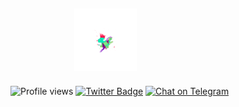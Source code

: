##   ㅤ ㅤㅤㅤㅤ<img height= 100 src="1630601275715.png"> 

![Profile views](https://komarev.com/ghpvc/?username=Nerdiin)
[![Twitter Badge](https://img.shields.io/badge/-Twitter-1ca0f1?style=flat-square&labelColor=1ca0f1&logo=twitter&logoColor=white&link=https://twitter.com/nerdiin1)](https://twitter.com/nerdiin1)
[![Chat on Telegram](https://img.shields.io/badge/Chat%20on-Telegram-brightgreen.svg)](https://t.me/nerdiin)











 
